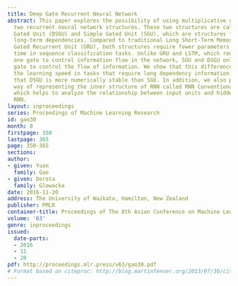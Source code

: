 ```yaml
---
title: Deep Gate Recurrent Neural Network
abstract: This paper explores the possibility of using multiplicative gates to build
  two recurrent neural network structures. These two structures are called Deep Simple
  Gated Unit (DSGU) and Simple Gated Unit (SGU), which are structures for learning
  long-term dependencies. Compared to traditional Long Short-Term Memory (LSTM) and
  Gated Recurrent Unit (GRU), both structures require fewer parameters and less computation
  time in sequence classification tasks. Unlike GRU and LSTM, which require more than
  one gate to control information flow in the network, SGU and DSGU only use one multiplicative
  gate to control the flow of information. We show that this difference can accelerate
  the learning speed in tasks that require long dependency information. We also show
  that DSGU is more numerically stable than SGU. In addition, we also propose a standard
  way of representing the inner structure of RNN called RNN Conventional Graph (RCG),
  which helps to analyze the relationship between input units and hidden units of
  RNN.
layout: inproceedings
series: Proceedings of Machine Learning Research
id: gao30
month: 0
firstpage: 350
lastpage: 365
page: 350-365
sections: 
author:
- given: Yuan
  family: Gao
- given: Dorota
  family: Glowacka
date: 2016-11-20
address: The University of Waikato, Hamilton, New Zealand
publisher: PMLR
container-title: Proceedings of The 8th Asian Conference on Machine Learning
volume: '63'
genre: inproceedings
issued:
  date-parts:
  - 2016
  - 11
  - 20
pdf: http://proceedings.mlr.press/v63/gao30.pdf
# Format based on citeproc: http://blog.martinfenner.org/2013/07/30/citeproc-yaml-for-bibliographies/
---
```

